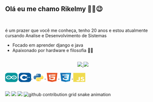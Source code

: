 ## Olá eu me chamo Rikelmy 🐱‍👤😉
<br>

é um prazer que você me conheça, tenho 20 anos e estou atualmente cursando Analise e Desenvolvimento de Sistemas

- Focado em aprender django e java 
- Apaixonado por hardware e filosofia 🐱‍🚀

##


<!--github status-->
<div align="center" style="display: inline">
   <a href="https://github.com/RikeGIT">
   <div style="display: inline_block">
      <img height="125em" src="https://github-readme-stats.vercel.app/api?username=RikeGIT&show_icons=true&theme=dracula&include_all_commits=true&count_private=true&bg_color=151515&border_color=9C4E6A&title_color=d7d8c0&text_color=d1c89a&icon_color=5aa2c9"/>
      <img height="125em" src="https://github-readme-stats.vercel.app/api/top-langs/?username=RikeGIT&layout=compact&langs_count=7&bg_color=151515&border_color=9C4E6A&title_color=d7d8c0&text_color=d5e5e4&icon_color=5aa2c9"/>
   </div>
</div>
 
  
 <!--Top inguagens-->
<div style="display: inline_block"><br>
  <img align="center" alt="AJ-Python" height="30" width="40" src="https://github.com/tandpfun/skill-icons/blob/main/icons/Arduino.svg">
  <img align="center" alt="AJ-Python" height="30" width="40" src="https://github.com/tandpfun/skill-icons/blob/main/icons/CPP.svg">
  <img align="center" alt="AJ-Python" height="30" width="40" src="https://raw.githubusercontent.com/devicons/devicon/master/icons/python/python-original.svg">
  <img align="center" alt="AJ-HTML" height="30" width="40" src="https://raw.githubusercontent.com/devicons/devicon/master/icons/html5/html5-original.svg">
  <img align="center" alt="AJ-CSS" height="30" width="40" src="https://raw.githubusercontent.com/devicons/devicon/master/icons/css3/css3-original.svg">
  <img align="center" alt="AJ-Js" height="30" width="40" src="https://raw.githubusercontent.com/devicons/devicon/master/icons/javascript/javascript-plain.svg">
   <!--Imagem EU--
  <img align="right" alt="AJ-pic" height="150" style="border-radius:50px;" src="https://media.discordapp.net/attachments/639956127056134178/890373478988013628/Publicacoes_Instagram_1_1.png?width=676&height=676">-->
</div>
  
  ##
  
<!--Redes Sociais-->
<div>
  <a href="https://www.linkedin.com/in/rikelmysousa" target="_blank"><img src="https://img.shields.io/badge/-LinkedIn-%230077B5?style=for-the-badge&logo=linkedin&logoColor=white" target="_blank"></a> 
  <a href="https://instagram.com/rike_rkkkk" target="_blank"><img src="https://img.shields.io/badge/-Instagram-%23E4405F?style=for-the-badge&logo=instagram&logoColor=white" target="_blank"></a>
  <a href = "mailto:rikecontatopessoal@gmail.com"><img src="https://img.shields.io/badge/-Gmail-%23333?style=for-the-badge&logo=gmail&logoColor=white" target="_blank"></a>
  


 <picture>
  <source media="(prefers-color-scheme: dark)" srcset="https://raw.githubusercontent.com/AecioJose/RikeGIT/output/github-contribution-grid-snake-dark.svg">
  <source media="(prefers-color-scheme: light)" srcset="https://raw.githubusercontent.com/AecioJose/RikeGIT/output/github-contribution-grid-snake.svg">
  <img alt="github contribution grid snake animation" src="https://raw.githubusercontent.com/AecioJose/RikeGIT/output/github-contribution-grid-snake.svg">
</picture>
  
</div>
<br><br><br><br>
